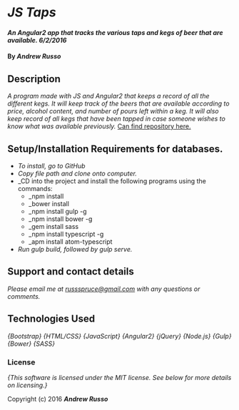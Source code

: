 # _JS Taps_

#### _An Angular2 app that tracks the various taps and kegs of beer that are available. 6/2/2016_

#### By _**Andrew Russo**_

## Description

_A program made with JS and Angular2 that keeps a record of all the different kegs.  It will keep track of the beers that are available according to price, alcohol content, and number of pours left within a keg.  It will also keep record of all kegs that have been tapped in case someone wishes to know what was available previously._
[Can find repository here.](https://github.com/Russspruce/TapRoom_JS.git)

## Setup/Installation Requirements for databases.

* _To install, go to GitHub_
* _Copy file path and clone onto computer._
* _CD into the project and install the following programs using the commands:
  * _npm install
  * _bower install
  * _npm install gulp -g
  * _npm install bower -g
  * _gem install sass
  * _npm install typescript -g
  * _apm install atom-typescript
* _Run gulp build, followed by gulp serve._


## Support and contact details

_Please email me at russspruce@gmail.com with any questions or comments._

## Technologies Used

_{Bootstrap}_
_{HTML/CSS}_
_{JavaScript}_
_{Angular2}_
_{jQuery}_
_{Node.js}_
_{Gulp}_
_{Bower}_
_{SASS}_


### License

*{This software is licensed under the MIT license.  See below for more details on licensing.}*

Copyright (c) 2016 **_Andrew Russo_**
